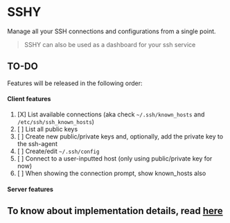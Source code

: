 # SSHY
Manage all your SSH connections and configurations from a single point.
> SSHY can also be used as a dashboard for your ssh service

## TO-DO
Features will be released in the following order:

#### Client features
1. [X] List available connections (aka check `~/.ssh/known_hosts` and `/etc/ssh/ssh_known_hosts`)
2. [ ] List all public keys
2. [ ] Create new public/private keys and, optionally, add the private key to the ssh-agent
3. [ ] Create/edit `~/.ssh/config`
4. [ ] Connect to a user-inputted host (only using public/private key for now)
5. [ ] When showing the connection prompt, show known_hosts also

#### Server features


## To know about implementation details, read [here](docs/implementation.md)
